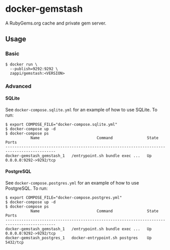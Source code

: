 # docker-gemstash

A RubyGems.org cache and private gem server.

## Usage

### Basic

```
$ docker run \
  --publish=9292:9292 \
  zappi/gemstash:<VERSION>
```

### Advanced

#### SQLite

See `docker-compose.sqlite.yml` for an example of how to use SQLite. To run:

```console
$ export COMPOSE_FILE="docker-compose.sqlite.yml"
$ docker-compose up -d
$ docker-compose ps
           Name                         Command               State           Ports
--------------------------------------------------------------------------------------------
docker-gemstash_gemstash_1   /entrypoint.sh bundle exec ...   Up      0.0.0.0:9292->9292/tcp
```

#### PostgreSQL

See `docker-compose.postgres.yml` for an example of how to use PostgreSQL. To run:

```console
$ export COMPOSE_FILE="docker-compose.postgres.yml"
$ docker-compose up -d
$ docker-compose ps
           Name                         Command               State           Ports
--------------------------------------------------------------------------------------------
docker-gemstash_gemstash_1   /entrypoint.sh bundle exec ...   Up      0.0.0.0:9292->9292/tcp
docker-gemstash_postgres_1   docker-entrypoint.sh postgres    Up      5432/tcp
```
